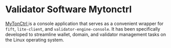 # Validator Software Mytonctrl

[MyTonCtrl ](https://github.com/ton-blockchain/mytonctrl/tree/master)is a console application that serves as a convenient wrapper for `fift`, `lite-client`, and `validator-engine-console`. It has been specifically developed to streamline wallet, domain, and validator management tasks on the Linux operating system.

